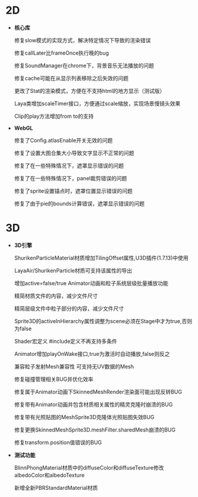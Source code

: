 # 2D

- **核心库**

  修复slow模式的实现方式，解决特定情况下导致的渲染错误

  修复callLater比frameOnce执行晚的bug

  修复SoundManager在chrome下，背景音乐无法播放的问题

  修复cache可能在从显示列表移除之后失效的问题

  更改了Stat的渲染模式，方便在不支持html的地方显示（测试版）

  Laya类增加scaleTimer接口，方便通过scale缩放，实现场景慢镜头效果

  Clip的play方法增加from to的支持


- **WebGL**

  修复了Config.atlasEnable开关无效的问题

  修复了设置大图合集大小导致文字显示不正常的问题

  修复了在一些特殊情况下，遮罩显示错误的问题

  修复了在一些特殊情况下，panel裁剪错误的问题

  修复了sprite设置锚点时，遮罩位置显示错误的问题

  修复了由于pie的bounds计算错误，遮罩显示错误的问题

# 3D

- **3D引擎**

  ShurikenParticleMaterial材质增加TilingOffset属性,U3D插件(1.7.13)中使用

  LayaAir/ShurikenParticle材质可支持该属性的导出

  增加active=false/true Animator动画和粒子系统层级批量播放功能

  精简材质文件的内容，减少文件尺寸

  精简层级文件中粒子部分的内容，减少文件尺寸

  Sprite3D的activeInHierarchy属性调整为scene必须在Stage中才为true,否则为false

  Shader宏定义 #include定义不再支持多条件

  Animator增加playOnWake接口,true为激活时自动播放,false则反之

  兼容粒子发射Mesh兼容性 可支持无UV数据的Mesh

  修复碰撞管理相关BUG并优化效率

  修复属于Animator动画下SkinnedMeshRender渲染面可能出现反转BUG

  修复带有Animator动画并包含材质相关属性的精灵克隆时崩溃的BUG

  修复带有光照贴图的MeshSprite3D克隆体光照贴图失效BUG

  修复更换SkinnedMeshSprite3D.meshFilter.sharedMesh崩溃的BUG

  修复transform.position值错误的BUG

- **测试功能**

  BlinnPhongMaterial材质中的diffuseColor和diffuseTexture修改albedoColor和albedoTexture

  新增全新PBRStandardMaterial材质
